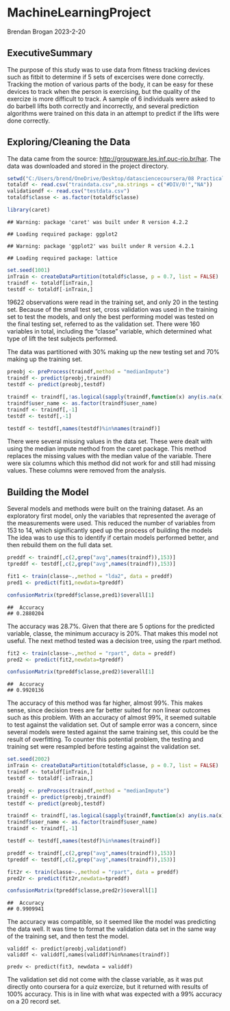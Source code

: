 MachineLearningProject
================
Brendan Brogan
2023-2-20

## ExecutiveSummary

The purpose of this study was to use data from fitness tracking devices
such as fitbit to determine if 5 sets of excercises were done correctly.
Tracking the motion of various parts of the body, it can be easy for
these devices to track when the person is exercising, but the quality of
the exercize is more difficult to track. A sample of 6 individuals were
asked to do barbell lifts both correctly and incorrectly, and several
prediction algorithms were trained on this data in an attempt to predict
if the lifts were done correctly.

## Exploring/Cleaning the Data

The data came from the source:
<http://groupware.les.inf.puc-rio.br/har>. The data was downloaded and
stored in the project directory.

``` r
setwd("C:/Users/brend/OneDrive/Desktop/datasciencecoursera/08 Practical Machine Learning/Project/Machine Learning Project")
totaldf <- read.csv("traindata.csv",na.strings = c("#DIV/0!","NA"))
validationdf <- read.csv("testdata.csv")
totaldf$classe <- as.factor(totaldf$classe)

library(caret)
```

    ## Warning: package 'caret' was built under R version 4.2.2

    ## Loading required package: ggplot2

    ## Warning: package 'ggplot2' was built under R version 4.2.1

    ## Loading required package: lattice

``` r
set.seed(1001)
inTrain <- createDataPartition(totaldf$classe, p = 0.7, list = FALSE)
traindf <- totaldf[inTrain,]
testdf <- totaldf[-inTrain,]
```

19622 observations were read in the training set, and only 20 in the
testing set. Because of the small test set, cross validation was used in
the training set to test the models, and only the best performing model
was tested on the final testing set, referred to as the validation set.
There were 160 variables in total, including the “classe” variable,
which determined what type of lift the test subjects performed.

The data was partitioned with 30% making up the new testing set and 70%
making up the training set.

``` r
preobj <- preProcess(traindf,method = "medianImpute")
traindf <- predict(preobj,traindf)
testdf <- predict(preobj,testdf)

traindf <- traindf[,!as.logical(sapply(traindf,function(x) any(is.na(x))))]
traindf$user_name <- as.factor(traindf$user_name)
traindf <- traindf[,-1]
testdf <- testdf[,-1]

testdf <- testdf[,names(testdf)%in%names(traindf)]
```

There were several missing values in the data set. These were dealt with
using the median impute method from the caret package. This method
replaces the missing values with the median value of the variable. There
were six columns which this method did not work for and still had
missing values. These columns were removed from the analysis.

## Building the Model

Several models and methods were built on the training dataset. As an
exploratory first model, only the variables that represented the average
of the measurements were used. This reduced the number of variables from
153 to 14, which significantly sped up the process of building the
models The idea was to use this to identify if certain models performed
better, and then rebuild them on the full data set.

``` r
preddf <- traindf[,c(2,grep("avg",names(traindf)),153)]
tpreddf <- testdf[,c(2,grep("avg",names(traindf)),153)]

fit1 <- train(classe~.,method = "lda2", data = preddf)
pred1 <- predict(fit1,newdata=tpreddf)

confusionMatrix(tpreddf$classe,pred1)$overall[1]
```

    ##  Accuracy 
    ## 0.2880204

The accuracy was 28.7%. Given that there are 5 options for the predicted
variable, classe, the minimum accuracy is 20%. That makes this model not
useful. The next method tested was a decision tree, using the rpart
method.

``` r
fit2 <- train(classe~.,method = "rpart", data = preddf)
pred2 <- predict(fit2,newdata=tpreddf)

confusionMatrix(tpreddf$classe,pred2)$overall[1]
```

    ##  Accuracy 
    ## 0.9920136

The accuracy of this method was far higher, almost 99%. This makes
sense, since decision trees are far better suited for non linear
outcomes such as this problem. With an accuracy of almost 99%, it seemed
suitable to test against the validation set. Out of sample error was a
concern, since several models were tested against the same training set,
this could be the result of overfitting. To counter this potential
problem, the testing and training set were resampled before testing
against the validation set.

``` r
set.seed(2002)
inTrain <- createDataPartition(totaldf$classe, p = 0.7, list = FALSE)
traindf <- totaldf[inTrain,]
testdf <- totaldf[-inTrain,]

preobj <- preProcess(traindf,method = "medianImpute")
traindf <- predict(preobj,traindf)
testdf <- predict(preobj,testdf)

traindf <- traindf[,!as.logical(sapply(traindf,function(x) any(is.na(x))))]
traindf$user_name <- as.factor(traindf$user_name)
traindf <- traindf[,-1]

testdf <- testdf[,names(testdf)%in%names(traindf)]

preddf <- traindf[,c(2,grep("avg",names(traindf)),153)]
tpreddf <- testdf[,c(2,grep("avg",names(traindf)),153)]

fit2r <- train(classe~.,method = "rpart", data = preddf)
pred2r <- predict(fit2r,newdata=tpreddf)

confusionMatrix(tpreddf$classe,pred2r)$overall[1]
```

    ##  Accuracy 
    ## 0.9909941

The accuracy was compatible, so it seemed like the model was predicting
the data well. It was time to format the validation data set in the same
way of the training set, and then test the model.

``` testing
validdf <- predict(preobj,validationdf)
validdf <- validdf[,names(validdf)%in%names(traindf)]

predv <- predict(fit3, newdata = validdf)
```

The validation set did not come with the classe variable, as it was put
directly onto coursera for a quiz exercize, but it returned with results
of 100% accuracy. This is in line with what was expected with a 99%
accuracy on a 20 record set.
